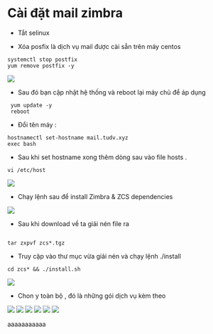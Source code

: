 # Cài đặt mail zimbra

- Tắt selinux

- Xóa posfix là dịch vụ mail được cài sẵn trên máy centos 

```
systemctl stop postfix
yum remove postfix -y

```

<img src="imgservices/216.png">

- Sau đó bạn cập nhật hệ thống  và reboot lại máy chủ để áp dụng
```
 yum update -y 
 reboot

```

- Đổi tên máy :


```
hostnamectl set-hostname mail.tudv.xyz
exec bash

```

- Sau khi set hostname xong  thêm dòng sau vào file hosts .

```
vi /etc/host

```

<img src="imgservices/217.png">

- Chạy lệnh sau để install Zimbra & ZCS dependencies

<img src="imgservices/218.png">

- Sau khi download về ta giải nén file ra

```

tar zxpvf zcs*.tgz

```
- Truy cập vào thư mục vừa giải nén và chạy lệnh ./install

```
cd zcs* && ./install.sh

```
<img src="imgservices/219.png">

- Chon y toàn bộ , đó là những gói dịch vụ kèm theo

<img src="imgservices/220.png">

<img src="imgservices/221.png">

<img src="imgservices/222.png">

<img src="imgservices/223.png">

<img src="imgservices/224.png">

<img src="imgservices/225.png">


aaaaaaaaaaa